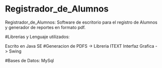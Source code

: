 # Registrador_de_Alumnos
Registrador_de_Alumnos: Software de escritorio para el registro de Alumnos y generador de reportes en formato pdf. 

#Librerias y Lenguaje utilizados: 

Escrito en Java SE 
#Generacion de PDFS -> Libreria ITEXT Interfaz Grafica -> Swing 

#Bases de Datos: MySql
